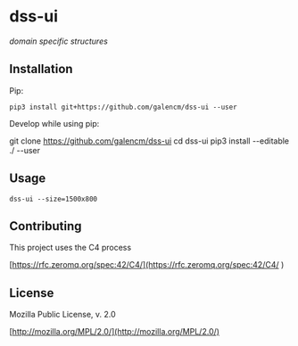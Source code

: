 # dss-ui

_domain specific structures_

## Installation

Pip:
```
pip3 install git+https://github.com/galencm/dss-ui --user
```

Develop while using pip:

git clone https://github.com/galencm/dss-ui
cd dss-ui
pip3 install --editable ./ --user

## Usage

```
dss-ui --size=1500x800
```

## Contributing

This project uses the C4 process 

[https://rfc.zeromq.org/spec:42/C4/](https://rfc.zeromq.org/spec:42/C4/
)

## License

Mozilla Public License, v. 2.0

[http://mozilla.org/MPL/2.0/](http://mozilla.org/MPL/2.0/)


